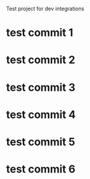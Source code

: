 Test project for dev integrations
# test commit 1
# test commit 2
# test commit 3
# test commit 4
# test commit 5
# test commit 6
